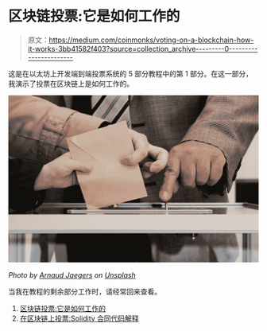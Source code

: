 # 区块链投票:它是如何工作的

> 原文：<https://medium.com/coinmonks/voting-on-a-blockchain-how-it-works-3bb41582f403?source=collection_archive---------0----------------------->

这是在以太坊上开发端到端投票系统的 5 部分教程中的第 1 部分。在这一部分，我演示了投票在区块链上是如何工作的。

![](img/78cef7708639c77fb469ac09ab60c377.png)

*Photo by* [*Arnaud Jaegers*](https://unsplash.com/photos/IBWJsMObnnU?utm_source=unsplash&utm_medium=referral&utm_content=creditCopyText) *on* [*Unsplash*](https://unsplash.com/search/photos/vote?utm_source=unsplash&utm_medium=referral&utm_content=creditCopyText)

当我在教程的剩余部分工作时，请经常回来查看。

1.  [区块链投票:它是如何工作的](/coinmonks/voting-on-a-blockchain-how-it-works-3bb41582f403)
2.  [在区块链上投票:Solidity 合同代码解释](/@jacksonngtech/voting-on-a-blockchain-solidity-contract-codes-explained-c677996d94f2)